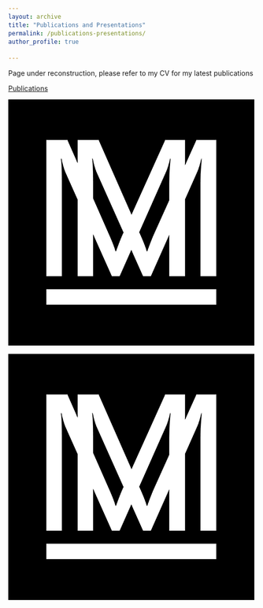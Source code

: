 ```yaml
---
layout: archive
title: "Publications and Presentations"
permalink: /publications-presentations/
author_profile: true

---
```


Page under reconstruction, please refer to my CV for my latest publications


 [Publications](https://aymeric-collart.github.io/publications/)
 
 ![Image new new description](/images/site-logo.png)
 
 <img src="https://github.com/aymeric-collart/aymeric-collart.github.io/blob/master/images/site-logo.png" alt="Image new description">
